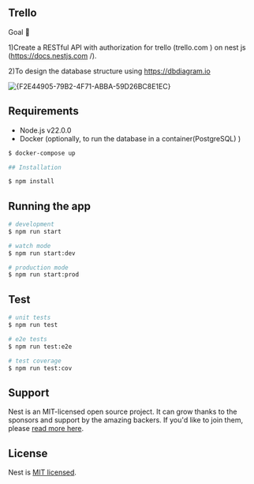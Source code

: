## Trello


Goal 🎯


1)Create a RESTful API with authorization for trello (trello.com ) on nest js (https://docs.nestjs.com /).


2)To design the database structure using https://dbdiagram.io

![{F2E44905-79B2-4F71-ABBA-59D26BC8E1EC}](https://github.com/user-attachments/assets/7c35c98c-cbfa-4d68-b20b-f9e8c5312925)


## Requirements

- Node.js v22.0.0
- Docker (optionally, to run the database in a container(PostgreSQL) )

```bash
$ docker-compose up

## Installation
```
```bash
$ npm install
```

## Running the app

```bash
# development
$ npm run start

# watch mode
$ npm run start:dev

# production mode
$ npm run start:prod
```

## Test

```bash
# unit tests
$ npm run test

# e2e tests
$ npm run test:e2e

# test coverage
$ npm run test:cov
```

## Support

Nest is an MIT-licensed open source project. It can grow thanks to the sponsors and support by the amazing backers. If you'd like to join them, please [read more here](https://docs.nestjs.com/support).

## License

Nest is [MIT licensed](LICENSE).
